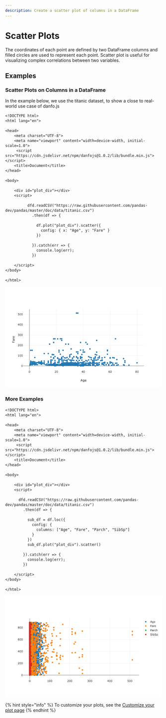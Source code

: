 ```yaml
---
description: Create a scatter plot of columns in a DataFrame
---
```


# Scatter Plots

The coordinates of each point are defined by two DataFrame columns and filled circles are used to represent each point. Scatter plot is useful for visualizing complex correlations between two variables.

## Examples

### Scatter Plots on Columns in a DataFrame

In the example below, we use the titanic dataset, to show a close to real-world use case of danfo.js

```markup
<!DOCTYPE html>
<html lang="en">

<head>
    <meta charset="UTF-8">
    <meta name="viewport" content="width=device-width, initial-scale=1.0">
     <script src="https://cdn.jsdelivr.net/npm/danfojs@1.0.2/lib/bundle.min.js"></script>
    <title>Document</title>
</head>

<body>

    <div id="plot_div"></div>
    <script>

          dfd.readCSV("https://raw.githubusercontent.com/pandas-dev/pandas/master/doc/data/titanic.csv")
            .then(df => {
      
              df.plot("plot_div").scatter({
                config: { x: "Age", y: "Fare" }
              })
      
            }).catch(err => {
              console.log(err);
            })

    </script>
</body>

</html>
```

![](<../../.gitbook/assets/newplot-8- (1) (1).png>)

### More Examples

```markup
<!DOCTYPE html>
<html lang="en">

<head>
    <meta charset="UTF-8">
    <meta name="viewport" content="width=device-width, initial-scale=1.0">
     <script src="https://cdn.jsdelivr.net/npm/danfojs@1.0.2/lib/bundle.min.js"></script>
    <title>Document</title>
</head>

<body>

    <div id="plot_div"></div>
    <script>

      dfd.readCSV("https://raw.githubusercontent.com/pandas-dev/pandas/master/doc/data/titanic.csv")
        .then(df => {
  
          sub_df = df.loc({
            config: {
              columns: ["Age", "Fare", "Parch", "SibSp"]
            }
          })
          sub_df.plot("plot_div").scatter()
  
        }).catch(err => {
          console.log(err);
        })

    </script>
</body>

</html>
```

![](<../../.gitbook/assets/newplot (19).png>)

{% hint style="info" %}
To customize your plots, see the [Customize your plot page](configuring-your-plots.md)
{% endhint %}
